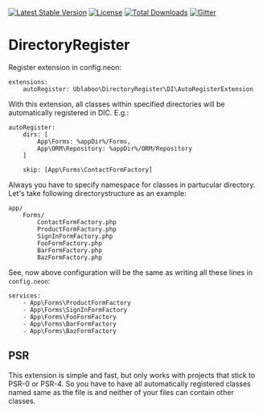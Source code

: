 [![Latest Stable Version](https://poser.pugx.org/ublaboo/directory-register/v/stable)](https://packagist.org/packages/ublaboo/directory-register)
[![License](https://poser.pugx.org/ublaboo/directory-register/license)](https://packagist.org/packages/ublaboo/directory-register)
[![Total Downloads](https://poser.pugx.org/ublaboo/directory-register/downloads)](https://packagist.org/packages/ublaboo/directory-register)
[![Gitter](https://img.shields.io/gitter/room/nwjs/nw.js.svg)](https://gitter.im/ublaboo/help)

DirectoryRegister
=================

Register extension in config.neon:

    extensions:
        autoRegister: Ublaboo\DirectoryRegister\DI\AutoRegisterExtension

With this extension, all classes within specified directories will be automatically registered in DIC. E.g.:

    autoRegister:
        dirs: [
            App\Forms: %appDir%/Forms,
            App\ORM\Repository: %appDir%/ORM/Repository
        ]

        skip: [App\Forms\ContactFormFactory]

Always you have to specify namespace for classes in partucular directory. Let's take following directorystructure as an example:

    app/
        Forms/
            ContactFormFactory.php
            ProductFormFactory.php
            SignInFormFactory.php
            FooFormFactory.php
            BarFormFactory.php
            BazFormFactory.php

See, now above configuration will be the same as writing all these lines in `config.neon`:

    services:
        - App\Forms\ProductFormFactory
        - App\Forms\SignInFormFactory
        - App\Forms\FooFormFactory
        - App\Forms\BarFormFactory
        - App\Forms\BazFormFactory
    
## PSR

This extension is simple and fast, but only works with projects that stick to PSR-0 or PSR-4. So you have to have all automatically registered classes named same as the file is and neither of your files can contain other classes.
